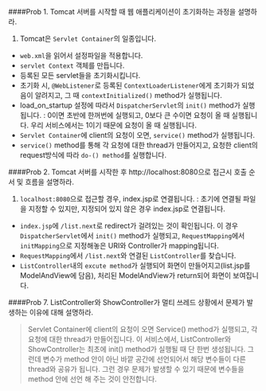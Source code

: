####Prob 1. Tomcat 서버를 시작할 때 웹 애플리케이션이 초기화하는 과정을 설명하라.
1. Tomcat은 `Servlet Container`의 일종입니다. 
- `web.xml`을 읽어서 설정파일을 적용합니다.
- `servlet Context` 객체를 만듭니다.
- 등록된 모든 servlet들을 초기화시킵니다.
- 초기화 시, `@WebListener`로 등록된 `ContextLoaderListener`에게 초기화가 되었음이 알려지고, 그 때 `contextInitialized()` method가 실행됩니다.
- load_on_startup 설정에 따라서 `DispatcherServlet`의 `init()` method가 실행됩니다.
: 0이면 초반에 한꺼번에 실행되고, 0보다 큰 수이면 요청이 올 때 실행됩니다. 우리 서비스에서는 1이기 때문에 요청이 올 때 실행됩니다.
- `Servlet Container`에 client의 요청이 오면, `service()` method가 실행됩니다.
- `service()` method를 통해 각 요청에 대한 thread가 만들어지고, 요청한 client의 request방식에 따라 `do-() method`를 실행합니다.

####Prob 2. Tomcat 서버를 시작한 후 http://localhost:8080으로 접근시 호출 순서 및 흐름을 설명하라.
1. `localhost:8080`으로 접근할 경우, index.jsp로 연결됩니다.
: 초기에 연결될 파일을 지정할 수 있지만, 지정되어 있지 않은 경우 index.jsp로 연결됩니다. 
- `index.jsp`에 `/list.next`로 redirect가 걸려있는 것이 확인됩니다.
	이 경우 `DispatcherServlet`에서 `init()` method가 실행되고, `RequestMapping`에서 `initMapping`으로 지정해놓은 URI와 Controller가 mapping됩니다.
- `RequestMapping`에서 `/list.next`와 연결된 `ListController`를 찾습니다.
- `ListController`내의 `excute method`가 실행되어 화면이 만들어지고(list.jsp를 ModelAndView에 담음), 처리된 ModelAndView가 return되어 화면이 보여집니다.

####Prob 7. ListController와 ShowController가 멀티 쓰레드 상황에서 문제가 발생하는 이유에 대해 설명하라.
> Servlet Container에 client의 요청이 오면 Service() method가 실행되고, 각 요청에 대한 thread가 만들어집니다. 이 서비스에서, ListController와 ShowController는 최초에 init() method가 실행될 때 단 한번 생성됩니다. 그런데 변수가 method 안이 아닌 바깥 공간에 선언되어서 해당 변수들이 다른 thread와 공유가 됩니다. 그런 경우 문제가 발생할 수 있기 때문에 변수들을 method 안에 선언 해 주는 것이 안전합니다.
